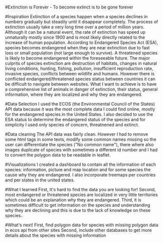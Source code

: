 
#Extinction is Forever - To become extinct is to be gone forever

#Inspiration
Extinction of a species happen when a species declines in numbers gradually but steadily until it disappear completely. The process of extinction usually take a very long time over a period of million years. Although it can be a natural event, the rate of extinction has speed up unnaturally mostly since 1900 and is most likely directly related to the increase of human population. According to Endangered Species Act (ESA), species becomes endangered when they are near extinction due to fast loss or small population (not large enough to survive). A threatened species is likely to become endangered within the foreseeable future. The major culprits of species extinction are destruction of habitats, changes in natural living conditions, hunting, fishing, pollution, insufficient reproduction rate, invasive species, conflicts between wildlife and humans. However there is conflicted endangered/threatened species status between countries it can be difficult to navigate between websites. What I want to achieve is to have a comprehensive list of animals in danger of extinction, their status, general information, where they are localized and why they are endangered.

#Data Selection
I used the ECOS (the Environmental Council of the States) API data because it was the most complete data I could find online, mostly for the endangered species in the United States. I also decided to use the ESA status to determine the endangered status of the species and for simplicity I used only species of concern, threatnened and extinct.

#Data cleaning
The API data was fairly clean. However I had to remove some html tags in some texts, modify some common names missing so the user can differentiate the species ("No common name"), there where also images duplicate of species with sometimes a different id number and I had to convert the polygon data to be readable in leaflet.

#Visualizations
I created a dashboard to contain all the information of each species: information, picture and map location and for some species the cause why they are endangered.
I also incorporate treemaps per countries and per states in the united states.

#What I learned
First, It's hard to find the data you are looking for!
Second, most endangered or threatened species are localized in very little territories which could be an explanation why they are endangered.
Third, it is sometimes difficult to get information on the species and understanding why they are declining and this is due to the lack of knowledge on these species.

#What's next!
First, find polygon data for species with missing polygon data in ecos api from other sites
Second, include other databases to get more details about the species with missing information
